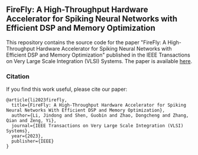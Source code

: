 ## FireFly: A High-Throughput Hardware Accelerator for Spiking Neural Networks with Efficient DSP and Memory Optimization

This repository contains the source code for the paper "FireFly: A High-Throughput Hardware Accelerator for Spiking Neural Networks with Efficient DSP and Memory Optimization" published in the IEEE Transactions on Very Large Scale Integration (VLSI) Systems. The paper is available [here](https://ieeexplore.ieee.org/document/10143752).

### Citation

If you find this work useful, please cite our paper:

```
@article{li2023firefly,
  title={FireFly: A High-Throughput Hardware Accelerator for Spiking Neural Networks With Efficient DSP and Memory Optimization},
  author={Li, Jindong and Shen, Guobin and Zhao, Dongcheng and Zhang, Qian and Zeng, Yi},
  journal={IEEE Transactions on Very Large Scale Integration (VLSI) Systems},
  year={2023},
  publisher={IEEE}
}
```
